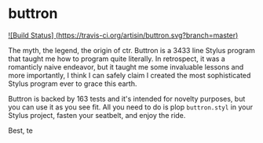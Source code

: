 # buttron

[![Build Status] (https://travis-ci.org/artisin/buttron.svg?branch=master)](https://travis-ci.org/artisin/buttron)

The myth, the legend, the origin of ctr. Buttron is a 3433 line Stylus program that taught me how to program quite literally. In retrospect, it was a romanticly naive endeavor, but it taught me some invaluable lessons and more importantly, I think I can safely claim I created the most sophisticated Stylus program ever to grace this earth.

Buttron is backed by 163 tests and it's intended for novelty purposes, but you can use it as you see fit. All you need to do is plop `buttron.styl` in your Stylus project, fasten your seatbelt, and enjoy the ride.

Best, te